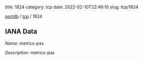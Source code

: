title: 1824
category: tcp
date: 2022-02-10T22:46:10
slug: tcp/1824

[portdb](/) / [tcp](/category/tcp.html) / 1824


## IANA Data

_Name:_ metrics-pas

_Description:_ metrics-pas

